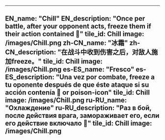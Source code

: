 ---

EN_name: "Chill"
EN_description: "Once per battle, after your opponent acts, freeze them if their action contained 🔸"
tile_id: Chill
image: /images/Chill.png
zh-CN_name: "冰霜"
zh-CN_description: "在战斗中收到伤害之后，对敌人施加freeze。"
tile_id: Chill
image: /images/Chill.png
es-ES_name: "Fresco"
es-ES_description: "Una vez por combate, freeze a tu oponente después de que éste ataque si su acción contenía 🔸 or poison-icon"
tile_id: Chill
image: /images/Chill.png
ru-RU_name: "Охлаждение"
ru-RU_description: "Раз в бой, после действия врага, замораживает его, если его действие включало 🔸"
tile_id: Chill
image: /images/Chill.png
---